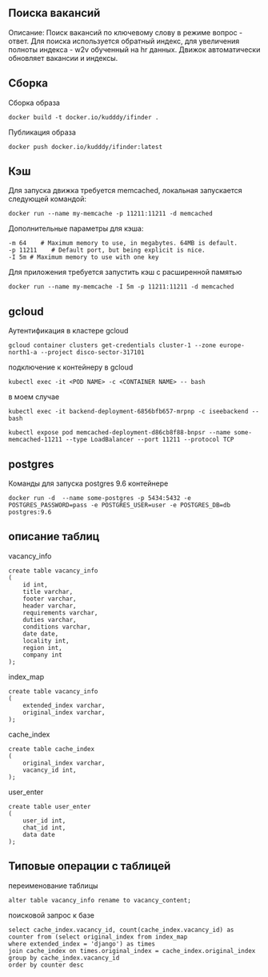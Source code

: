 ## Поиска вакансий
Описание: Поиск вакансий по ключевому слову в режиме вопрос - ответ. Для поиска используется обратный индекс, 
для увеличения полноты индекса - w2v обученный на hr данных. Движок автоматически обновляет вакансии и индексы.
## Сборка
Cборка образа
```
docker build -t docker.io/kudddy/ifinder .
```
Публикация образа
```
docker push docker.io/kudddy/ifinder:latest
```
## Кэш
Для запуска движка требуется memcached, локальная запускается следующей командой:
```
docker run --name my-memcache -p 11211:11211 -d memcached
```
Дополнительные параметры для кэша:
```
-m 64    # Maximum memory to use, in megabytes. 64MB is default.
-p 11211    # Default port, but being explicit is nice.
-I 5m # Maximum memory to use with one key
```
Для приложения требуется запустить кэш с расширенной памятью
```
docker run --name my-memcache -I 5m -p 11211:11211 -d memcached
```

## gcloud
Аутентификация в кластере gcloud
```
gcloud container clusters get-credentials cluster-1 --zone europe-north1-a --project disco-sector-317101
```

подключение к контейнеру в gcloud
```
kubectl exec -it <POD NAME> -c <CONTAINER NAME> -- bash
```
в моем случае
```
kubectl exec -it backend-deployment-6856bfb657-mrpnp -c iseebackend -- bash
```
```
kubectl expose pod memcached-deployment-d86cb8f88-bnpsr --name some-memcached-11211 --type LoadBalancer --port 11211 --protocol TCP
```

## postgres
Команды для запуска postgres 9.6 контейнере
```
docker run -d  --name some-postgres -p 5434:5432 -e POSTGRES_PASSWORD=pass -e POSTGRES_USER=user -e POSTGRES_DB=db postgres:9.6
```

## описание таблиц
vacancy_info
```
create table vacancy_info
(
	id int,
	title varchar,
	footer varchar,
	header varchar,
	requirements varchar,
	duties varchar,
	conditions varchar,
	date date,
	locality int,
	region int,
	company int
);
```
index_map
```
create table vacancy_info
(
	extended_index varchar,
	original_index varchar,
);
```
cache_index
```
create table cache_index
(
	original_index varchar,
	vacancy_id int,
);
```
user_enter
```
create table user_enter
(
	user_id int,
	chat_id int,
	data date
);
```


## Типовые операции с таблицей
переименование таблицы
```
alter table vacancy_info rename to vacancy_content;
```
поисковой запрос к базе
```
select cache_index.vacancy_id, count(cache_index.vacancy_id) as counter from (select original_index from index_map
where extended_index = 'django') as times
join cache_index on times.original_index = cache_index.original_index
group by cache_index.vacancy_id
order by counter desc
```